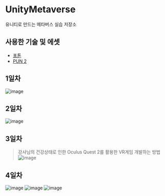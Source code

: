 # UnityMetaverse
유니티로 만드는 메타버스 실습 저장소

## 사용한 기술 및 에셋
* [포톤](https://www.photonengine.com/ko-KR/Photon)</br>
* [PUN 2](https://assetstore.unity.com/packages/tools/network/pun-2-free-119922)

## 1일차
![image](https://user-images.githubusercontent.com/67461878/169811537-9944a787-a4b9-45bd-ada0-8815cdbbaf7d.png)

## 2일차
![image](https://user-images.githubusercontent.com/67461878/170028739-724b5ea5-b992-49af-8985-e4857d0d5a20.png)

## 3일차
> 강사님의 건강상태로 인한 Oculus Quest 2를 활용한 VR게임 개발하는 방법
![image](https://user-images.githubusercontent.com/67461878/170494504-cb5816d2-ce64-4ca7-aedd-797b2af929e3.png)

## 4일차
![image](https://user-images.githubusercontent.com/67461878/170493525-69370fd4-0ac0-4ba7-baad-5ab418f543cf.png)
![image](https://user-images.githubusercontent.com/67461878/170493580-5d382b7d-97e4-4eb6-8931-31bbc1da7c92.png)
![image](https://user-images.githubusercontent.com/67461878/170493714-2e63adf4-73f5-4492-9503-29e693efa611.png)
